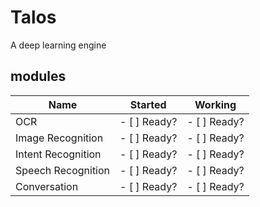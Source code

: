 # Talos
A deep learning engine
## modules
|Name               |Started         |Working       |
|-------------------|----------------|--------------|
|OCR                |  - [ ] Ready?  | - [ ] Ready? |
|Image Recognition  |  - [ ] Ready?  | - [ ] Ready? |
|Intent Recognition |  - [ ] Ready?  | - [ ] Ready? |
|Speech Recognition |  - [ ] Ready?  | - [ ] Ready? |
|Conversation       |  - [ ] Ready?  | - [ ] Ready? |
